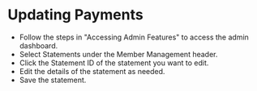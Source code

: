 # Updating Payments
+ Follow the steps in "Accessing Admin Features" to access the admin dashboard.
+ Select Statements under the Member Management header.
+ Click the Statement ID of the statement you want to edit.
+ Edit the details of the statement as needed.
+ Save the statement.